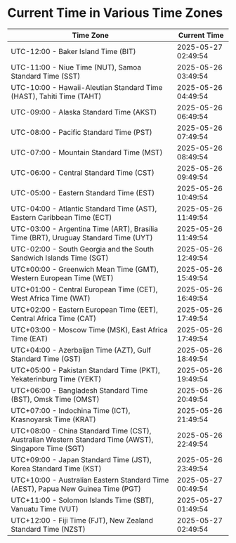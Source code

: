 # Current Time in Various Time Zones

| Time Zone | Current Time |
|-----------|--------------|
| UTC-12:00 - Baker Island Time (BIT) | 2025-05-27 02:49:54 |
| UTC-11:00 - Niue Time (NUT), Samoa Standard Time (SST) | 2025-05-26 03:49:54 |
| UTC-10:00 - Hawaii-Aleutian Standard Time (HAST), Tahiti Time (TAHT) | 2025-05-26 04:49:54 |
| UTC-09:00 - Alaska Standard Time (AKST) | 2025-05-26 06:49:54 |
| UTC-08:00 - Pacific Standard Time (PST) | 2025-05-26 07:49:54 |
| UTC-07:00 - Mountain Standard Time (MST) | 2025-05-26 08:49:54 |
| UTC-06:00 - Central Standard Time (CST) | 2025-05-26 09:49:54 |
| UTC-05:00 - Eastern Standard Time (EST) | 2025-05-26 10:49:54 |
| UTC-04:00 - Atlantic Standard Time (AST), Eastern Caribbean Time (ECT) | 2025-05-26 11:49:54 |
| UTC-03:00 - Argentina Time (ART), Brasília Time (BRT), Uruguay Standard Time (UYT) | 2025-05-26 11:49:54 |
| UTC-02:00 - South Georgia and the South Sandwich Islands Time (SGT) | 2025-05-26 12:49:54 |
| UTC±00:00 - Greenwich Mean Time (GMT), Western European Time (WET) | 2025-05-26 15:49:54 |
| UTC+01:00 - Central European Time (CET), West Africa Time (WAT) | 2025-05-26 16:49:54 |
| UTC+02:00 - Eastern European Time (EET), Central Africa Time (CAT) | 2025-05-26 17:49:54 |
| UTC+03:00 - Moscow Time (MSK), East Africa Time (EAT) | 2025-05-26 17:49:54 |
| UTC+04:00 - Azerbaijan Time (AZT), Gulf Standard Time (GST) | 2025-05-26 18:49:54 |
| UTC+05:00 - Pakistan Standard Time (PKT), Yekaterinburg Time (YEKT) | 2025-05-26 19:49:54 |
| UTC+06:00 - Bangladesh Standard Time (BST), Omsk Time (OMST) | 2025-05-26 20:49:54 |
| UTC+07:00 - Indochina Time (ICT), Krasnoyarsk Time (KRAT) | 2025-05-26 21:49:54 |
| UTC+08:00 - China Standard Time (CST), Australian Western Standard Time (AWST), Singapore Time (SGT) | 2025-05-26 22:49:54 |
| UTC+09:00 - Japan Standard Time (JST), Korea Standard Time (KST) | 2025-05-26 23:49:54 |
| UTC+10:00 - Australian Eastern Standard Time (AEST), Papua New Guinea Time (PGT) | 2025-05-27 00:49:54 |
| UTC+11:00 - Solomon Islands Time (SBT), Vanuatu Time (VUT) | 2025-05-27 01:49:54 |
| UTC+12:00 - Fiji Time (FJT), New Zealand Standard Time (NZST) | 2025-05-27 02:49:54 |
